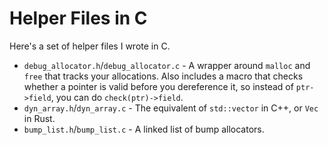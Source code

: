 # Helper Files in C
Here's a set of helper files I wrote in C.

- `debug_allocator.h`/`debug_allocator.c` - A wrapper around `malloc` and `free`
  that tracks your allocations. Also includes a macro that checks whether a pointer
  is valid before you dereference it, so instead of `ptr->field`, you can do
  `check(ptr)->field`.
- `dyn_array.h`/`dyn_array.c` - The equivalent of `std::vector` in C++, or `Vec`
  in Rust.
- `bump_list.h`/`bump_list.c` - A linked list of bump allocators.
